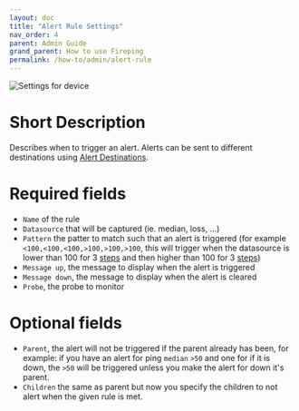 ```yaml
---
layout: doc
title: "Alert Rule Settings"
nav_order: 4
parent: Admin Guide
grand_parent: How to use Fireping
permalink: /how-to/admin/alert-rule
---
```


![Settings for device](/fireping/assets/images/alert_rule_settings.png)

# Short Description
Describes when to trigger an alert. Alerts can be sent to different destinations using [Alert Destinations](/fireping/how-to/admin/alert-destination).

# Required fields
- `Name` of the rule
- `Datasource` that will be captured (ie. median, loss, ...)
- `Pattern` the patter to match such that an alert is triggered (for example `<100,<100,<100,>100,>100,>100`, this will trigger when the datasource is lower than 100 for 3 [steps](/fireping/how-to/admin/probe) and then higher than 100 for 3 [steps](/fireping/how-to/admin/probe))
- `Message up`, the message to display when the alert is triggered
- `Message down`, the message to display when the alert is cleared
- `Probe`, the probe to monitor

# Optional fields
- `Parent`, the alert will not be triggered if the parent already has been, for example: if you have an alert for ping `median` `>50` and one for if it is down, the `>50` will be triggered unless you make the alert for down it's parent.
- `Children` the same as parent but now you specify the children to not alert when the given rule is met.
